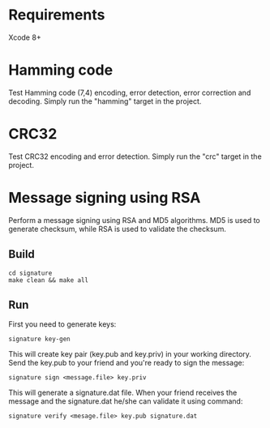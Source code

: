 Requirements
============

Xcode 8+

Hamming code
============

Test Hamming code (7,4) encoding, error detection, error correction and decoding. Simply run the "hamming" target in the project.

CRC32
=====

Test CRC32 encoding and error detection. Simply run the "crc" target in the project.

Message signing using RSA
=========================

Perform a message signing using RSA and MD5 algorithms. MD5 is used to generate checksum, while RSA is used to validate the checksum.

Build
-----

```
cd signature
make clean && make all
```

Run
---

First you need to generate keys:

```
signature key-gen
```

This will create key pair (key.pub and key.priv) in your working directory. Send the key.pub to your friend and you're ready to sign the message:

```
signature sign <message.file> key.priv
```

This will generate a signature.dat file. When your friend receives the message and the signature.dat he/she can validate it using command:

```
signature verify <mesage.file> key.pub signature.dat
```
